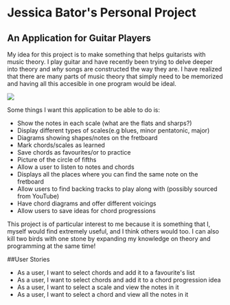 # Jessica Bator's Personal Project

## An Application for Guitar Players

My idea for this project is to make something that helps
guitarists with music theory. I play guitar and have recently
been trying to delve deeper into theory and *why* songs are
constructed the way they are. I have realized that there are 
many parts of music theory that simply need to be memorized and 
having all this accesible in one program would be ideal.

![](https://rj2czw.dm.files.1drv.com/y4meBQ2jBYsboyMN3ACv9Sf4gCqCkRTTDRYoy8jMK7yt8u03vni_HwY990NtUYCBtLDb9rNj8BWRDxQh-BHz2gjYg4fCXkz8bqq1oezI0fHM6gjJI4gk4_qA0VDoPDvpVzUHHlgOAGqhhj3u4bFoO3kW56UXpoI0gVXVWxyNId3sCaPXrVoSip_l__OJqfPtmaYutAixTPE32J6lKYZHV63wg?width=256&height=256&cropmode=none)

Some things I want this application to be able to do is:
- Show the notes in each scale (what are the flats and sharps?)
- Display different types of scales(e.g blues, minor pentatonic, major)
- Diagrams showing shapes/notes on the fretboard
- Mark chords/scales as learned
- Save chords as favourites/or to practice
- Picture of the circle of fifths
- Allow a user to listen to notes and chords
- Displays all the places where you can find the same 
note on the fretboard
- Allow users to find backing tracks to play along with 
(possibly sourced from YouTube)
- Have chord diagrams and offer different voicings 
- Allow users to save ideas for chord progressions

This project is of particular interest to me because it is 
something that I, myself would find extremely useful, and I think
others would too. I can also kill two birds with one stone by
expanding my knowledge on theory and programming at the same time!

##User Stories
- As a user, I want to select chords and add it to a favourite's list
- As a user, I want to select chords and add it to a chord progression idea
- As a user, I want to select a scale and view the notes in it
- As a user, I want to select a chord and view all the notes in it





